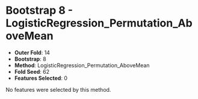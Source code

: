 # Bootstrap 8 - LogisticRegression_Permutation_AboveMean

- **Outer Fold**: 14
- **Bootstrap**: 8
- **Method**: LogisticRegression_Permutation_AboveMean
- **Fold Seed**: 62
- **Features Selected**: 0

No features were selected by this method.
